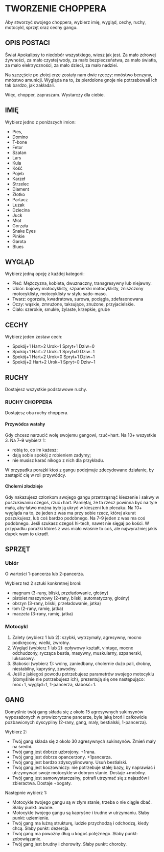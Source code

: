 # TWORZENIE CHOPPERA

Aby stworzyć swojego choppera, wybierz imię, wygląd, cechy, ruchy, motocykl, sprzęt oraz cechy gangu.

## OPIS POSTACI

Świat Apokalipsy to niedobór wszystkiego, wiesz jak jest.
Za mało zdrowej żywności, za mało czystej wody, za mało bezpieczeństwa, za mało światła, za mało elektryczności, za mało dzieci, za mało nadziei.

Na szczęście po złotej erze zostały nam dwie rzeczy: mnóstwo benzyny, mnóstwo amunicji.
Wygląda na to, że pierdolone gnoje nie potrzebowali ich tak bardzo, jak zakładali.

Więc, chopper, zapraszam. Wystarczy dla ciebie.

## IMIĘ

Wybierz jedno z poniższych imion:

- Pies,
- Domino
- T-bone
- Fetor
- Szatan
- Lars
- Kula
- Kość
- Pojeb
- Karzeł
- Strzelec
- Diament
- Złotko
- Partacz
- Luzak
- Dziecina
- Juck
- Młot
- Gorzała
- Snake Eyes
- Pinkie
- Garota
- Blues

## WYGLĄD

Wybierz jedną opcję z każdej kategorii:

- Płeć: Mężczyzna, kobieta, dwuznaczny, transgresywny lub niejawny.
- Ubiór: bojowy motocyklisty, szpanerski motocyklisty, zniszczony motocyklisty, motocyklisty w stylu sado-maso.
- Twarz: ogorzała, kwadratowa, surowa, pociągła, zdefasonowana
- Oczy: wąskie, zmrużone, taksujące, znużone, przyjacielskie.
- Ciało:  szerokie, smukłe, żylaste, krzepkie, grube

## CECHY

Wybierz jeden zestaw cech:

- Spokój+1 Hart+2 Urok−1 Spryt+1 Dziw=0
- Spokój+1 Hart+2 Urok+1 Spryt=0 Dziw−1
- Spokój+1 Hart+2 Urok=0 Spryt+1 Dziw−1
- Spokój+2 Hart+2 Urok−1 Spryt=0 Dziw−1

## RUCHY

Dostajesz wszystkie podstawowe ruchy.

### RUCHY CHOPPERA

Dostajesz oba ruchy choppera.

#### Przywódca watahy

Gdy chcesz narzucić wolę swojemu gangowi, rzuć+hart. Na 10+ wszystkie 3. Na 7–9 wybierz 1:

- robią to, co im każesz;
- dają sobie spokój z robieniem zadymy;
- nie musisz karać nikogo z nich dla przykładu.

W przypadku porażki ktoś z gangu podejmuje zdecydowane działanie, by zastąpić cię w roli przywódcy.

#### Cholerni złodzieje

Gdy nakazujesz członkom swojego gangu przetrząsnąć kieszenie i sakwy w poszukiwaniu czegoś, rzuć+hart. Pamiętaj, że ta rzecz powinna być na tyle mała, aby łatwo można było ją ukryć w kieszeni lub plecaku. Na 10+ wygląda na to, że jeden z was ma przy sobie rzecz, której akurat poszukujesz, lub coś bardzo podobnego. Na 7–9 jeden z was ma coś podobnego. Jeśli szukasz czegoś hi-tech, nawet nie sięgaj po kości. W przypadku porażki któreś z was miało właśnie to coś, ale najwyraźniej jakiś dupek wam to ukradł.

## SPRZĘT

### Ubiór

O wartości 1-pancerza lub 2-pancerza.

Wybierz też 2 sztuki konkretnej broni:

- magnum (3-rany, bliski, przeładowanie, głośny)
- pistolet maszynowy (2-rany, bliski, automatyczny, głośny)
- obrzyn (3-rany, bliski, przeładowanie, jatka)
- łom (2-rany, ramię, jatka)
- maczeta (3-rany, ramię, jatka)

### Motocykl

1. Zalety (wybierz 1 lub 2): szybki, wytrzymały, agresywny, mocno podkręcony, wielki, zwrotny.
2. Wygląd (wybierz 1 lub 2): opływowy kształt, vintage, mocno odchudzony, rycząca bestia, masywny, muskularny, szpanerski, luksusowy.
3. Słabości (wybierz 1): wolny, zaniedbany, cholernie dużo pali, drobny, niestabilny, kapryśny, zawodny.
4. Jeśli z jakiegoś powodu potrzebujesz parametrów swojego motocyklu (domyślnie nie potrzebujesz ich), prezentują się one następująco: moc+1, wygląd+1, 1-pancerza, słabość+1.

## GANG

Domyślnie twój gang składa się z około 15 agresywnych sukinsynów wyposażonych w prowizoryczne pancerze, byle jaką broń i całkowicie pozbawionych dyscypliny (2-rany, gang, mały, bestialski, 1-pancerza).

Wybierz 2:

- Twój gang składa się z około 30 agresywnych sukinsynów. Zmień mały na średni.
- Twój gang jest dobrze uzbrojony. +1rana.
- Twój gang jest dobrze opancerzony. +1pancerza.
- Twój gang jest bardzo zdyscyplinowany. Usuń bestialski.
- Twój gang jest koczowniczy: nie potrzebuje stałej bazy, by naprawiać i utrzymywać swoje motocykle w dobrym stanie. Dostaje +mobilny.
- Twój gang jest samowystarczalny, potrafi utrzymać się z najazdów i zbieractwa. Dostaje +bogaty.

Następnie wybierz 1:

- Motocykle twojego gangu są w złym stanie, trzeba o nie ciągle dbać. Słaby punkt: awarie.
- Motocykle twojego gangu są kapryśne i trudne w utrzymaniu. Słaby punkt: uziemienie.
- Twój gang ma luźną strukturę, ludzie przychodzą i odchodzą, kiedy chcą. Słaby punkt: dezercja.
- Twój gang ma poważny dług u kogoś potężnego. Słaby punkt: zobowiązanie.
- Twój gang jest brudny i chorowity. Słaby punkt: choroby.
